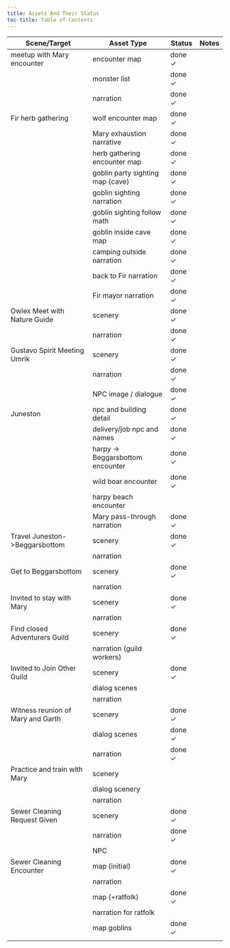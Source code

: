 ```yaml
---
title: Assets And Their Status
toc-title: Table of Contents
---
```


| Scene/Target                      | Asset Type                       | Status | Notes |
|-----------------------------------|----------------------------------|--------|-------|
| meetup with Mary encounter        | encounter map                    | done ✓ |       |
|                                   | monster list                     | done ✓ |       |
|                                   | narration                        | done ✓ |       |
| Fir herb gathering                | wolf encounter map               | done ✓ |       |
|                                   | Mary exhaustion narrative        | done ✓ |       |
|                                   | herb gathering encounter map     | done ✓ |       |
|                                   | goblin party sighting map (cave) | done ✓ |       |
|                                   | goblin sighting narration        | done ✓ |       |
|                                   | goblin sighting follow math      | done ✓ |       |
|                                   | goblin inside cave map           | done ✓ |       |
|                                   | camping outside narration        | done ✓ |       |
|                                   | back to Fir narration            | done ✓ |       |
|                                   | Fir mayor narration              | done ✓ |       |
| Owlex Meet with Nature Guide      | scenery                          | done ✓ |       |
|                                   | narration                        | done ✓ |       |
| Gustavo Spirit Meeting Umrik      | scenery                          | done ✓ |       |
|                                   | narration                        | done ✓ |       |
|                                   | NPC image / dialogue             | done ✓ |       |
| Juneston                          | npc and building detail          | done ✓ |       |
|                                   | delivery/job npc and names       | done ✓ |       |
|                                   | harpy -> Beggarsbottom encounter | done ✓ |       |
|                                   | wild boar encounter              | done ✓ |       |
|                                   | harpy beach encounter            |        |       |
|                                   | Mary pass-through narration      | done ✓ |       |
| Travel Juneston->Beggarsbottom    | scenery                          | done ✓ |       |
|                                   | narration                        |        |       |
| Get to Beggarsbottom              | scenery                          | done ✓ |       |
|                                   | narration                        |        |       |
| Invited to stay with Mary         | scenery                          | done ✓ |       |
|                                   | narration                        |        |       |
| Find closed Adventurers Guild     | scenery                          | done ✓ |       |
|                                   | narration (guild workers)        |        |       |
| Invited to Join Other Guild       | scenery                          | done ✓ |       |
|                                   | dialog scenes                    |        |       |
|                                   | narration                        |        |       |
| Witness reunion of Mary and Garth | scenery                          | done ✓ |       |
|                                   | dialog scenes                    | done ✓ |       |
|                                   | narration                        | done ✓ |       |
| Practice and train with Mary      | scenery                          |        |       |
|                                   | dialog scenery                   |        |       |
|                                   | narration                        |        |       |
| Sewer Cleaning Request Given      | scenery                          | done ✓ |       |
|                                   | narration                        | done ✓ |       |
|                                   | NPC                              |        |       |
| Sewer Cleaning Encounter          | map (initial)                    | done ✓ |       |
|                                   | narration                        |        |       |
|                                   | map (+ratfolk)                   | done ✓ |       |
|                                   | narration for ratfolk            |        |       |
|                                   | map goblins                      | done ✓ |       |
|                                   |                                  |        |       |

	
